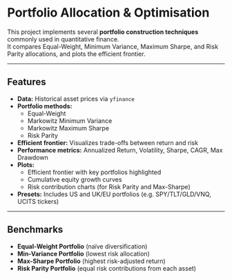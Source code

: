 # Portfolio Allocation & Optimisation

This project implements several **portfolio construction techniques** commonly used in quantitative finance.  
It compares Equal-Weight, Minimum Variance, Maximum Sharpe, and Risk Parity allocations, and plots the efficient frontier.

---

## Features
- **Data:** Historical asset prices via `yfinance`  
- **Portfolio methods:**  
  - Equal-Weight  
  - Markowitz Minimum Variance  
  - Markowitz Maximum Sharpe  
  - Risk Parity  
- **Efficient frontier:** Visualizes trade-offs between return and risk  
- **Performance metrics:** Annualized Return, Volatility, Sharpe, CAGR, Max Drawdown  
- **Plots:**  
  - Efficient frontier with key portfolios highlighted  
  - Cumulative equity growth curves  
  - Risk contribution charts (for Risk Parity and Max-Sharpe)  
- **Presets:** Includes US and UK/EU portfolios (e.g. SPY/TLT/GLD/VNQ, UCITS tickers)  

---

## Benchmarks
- **Equal-Weight Portfolio** (naïve diversification)  
- **Min-Variance Portfolio** (lowest risk allocation)  
- **Max-Sharpe Portfolio** (highest risk-adjusted return)  
- **Risk Parity Portfolio** (equal risk contributions from each asset)  
